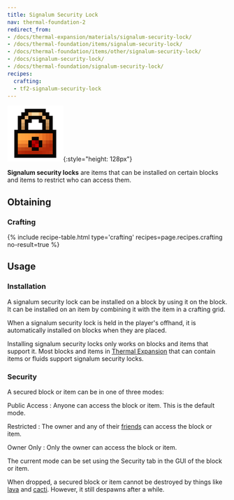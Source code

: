 ```yaml
---
title: Signalum Security Lock
nav: thermal-foundation-2
redirect_from:
- /docs/thermal-expansion/materials/signalum-security-lock/
- /docs/thermal-foundation/items/signalum-security-lock/
- /docs/thermal-foundation/items/other/signalum-security-lock/
- /docs/signalum-security-lock/
- /docs/thermal-foundation/signalum-security-lock/
recipes:
  crafting:
  - tf2-signalum-security-lock
---
```


![Signalum security lock](/assets/images/thermal-foundation-2/signalum-security-lock.png){:style="height: 128px"}


**Signalum security locks** are items that can be installed on certain blocks
and items to restrict who can access them.


Obtaining
---------

### Crafting
{% include recipe-table.html type='crafting' recipes=page.recipes.crafting no-result=true %}


Usage
-----

### Installation
A signalum security lock can be installed on a block by using it on the block.
It can be installed on an item by combining it with the item in a crafting grid.

When a signalum security lock is held in the player's offhand, it is
automatically installed on blocks when they are placed.

Installing signalum security locks only works on blocks and items that support
it. Most blocks and items in [Thermal Expansion](/docs/thermal-expansion-5/) that
can contain items or fluids support signalum security locks.

### Security
A secured block or item can be in one of three modes:

Public Access
: Anyone can access the block or item. This is the default mode.

Restricted
: The owner and any of their [friends](/docs/cofh-core-4/friend-list/) can access the block
or item.

Owner Only
: Only the owner can access the block or item.

The current mode can be set using the Security tab in the GUI of the block or
item.

When dropped, a secured block or item cannot be destroyed by things like
[lava](https://minecraft.gamepedia.com/Lava) and
[cacti](https://minecraft.gamepedia.com/Cactus). However, it still despawns
after a while.
